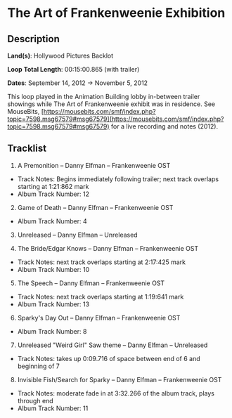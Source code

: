 # The Art of Frankenweenie Exhibition

## Description

**Land(s)**: Hollywood Pictures Backlot

**Loop Total Length**: 00:15:00.865 (with trailer)

**Dates**: September 14, 2012 → November 5, 2012

This loop played in the Animation Building lobby in-between trailer showings while The Art of Frankenweenie exhibit was in residence. See MouseBits, [https://mousebits.com/smf/index.php?topic=7598.msg67579#msg67579](https://mousebits.com/smf/index.php?topic=7598.msg67579#msg67579) for a live recording and notes (2012).

## Tracklist

1. A Premonition – Danny Elfman – Frankenweenie OST
- Track Notes: Begins immediately following trailer; next track overlaps starting at 1:21:862 mark
- Album Track Number: 12

2. Game of Death – Danny Elfman – Frankenweenie OST
- Album Track Number: 4

3. Unreleased – Danny Elfman – Unreleased


4. The Bride/Edgar Knows – Danny Elfman – Frankenweenie OST
- Track Notes: next track overlaps starting at 2:17:425 mark
- Album Track Number: 10

5. The Speech – Danny Elfman – Frankenweenie OST
- Track Notes: next track overlaps starting at 1:19:641 mark
- Album Track Number: 13

6. Sparky's Day Out – Danny Elfman – Frankenweenie OST
- Album Track Number: 8

7. Unreleased "Weird Girl" Saw theme – Danny Elfman – Unreleased
- Track Notes: takes up 0:09.716 of space between end of 6 and beginning of 7

8. Invisible Fish/Search for Sparky – Danny Elfman – Frankenweenie OST
- Track Notes: moderate fade in at 3:32.266 of the album track, plays through end
- Album Track Number: 11
